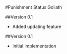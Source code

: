 #Punishment Status Goliath

##Version 0.1

* Added updating feature

##Version 0.1

* Initial implementation

